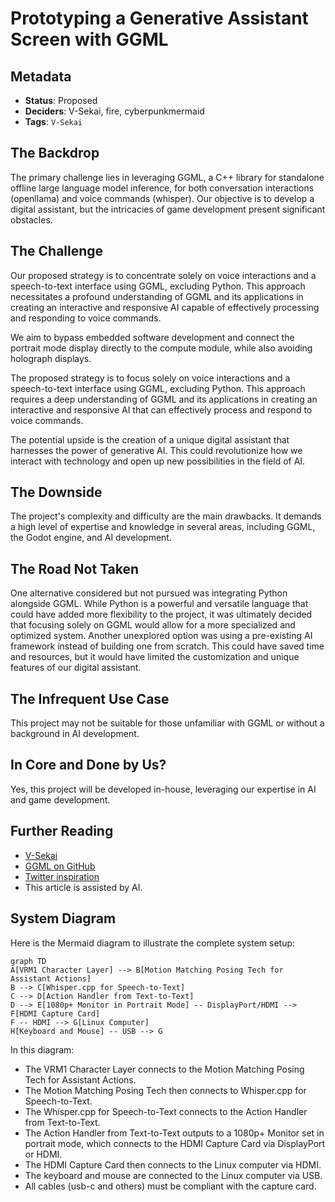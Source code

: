 # Prototyping a Generative Assistant Screen with GGML

## Metadata

- **Status**: Proposed
- **Deciders**: V-Sekai, fire, cyberpunkmermaid
- **Tags**: `V-Sekai`

## The Backdrop

The primary challenge lies in leveraging GGML, a C++ library for standalone offline large language model inference, for both conversation interactions (openllama) and voice commands (whisper). Our objective is to develop a digital assistant, but the intricacies of game development present significant obstacles.

## The Challenge

Our proposed strategy is to concentrate solely on voice interactions and a speech-to-text interface using GGML, excluding Python. This approach necessitates a profound understanding of GGML and its applications in creating an interactive and responsive AI capable of effectively processing and responding to voice commands.

We aim to bypass embedded software development and connect the portrait mode display directly to the compute module, while also avoiding holograph displays.

The proposed strategy is to focus solely on voice interactions and a speech-to-text interface using GGML, excluding Python. This approach requires a deep understanding of GGML and its applications in creating an interactive and responsive AI that can effectively process and respond to voice commands.

The potential upside is the creation of a unique digital assistant that harnesses the power of generative AI. This could revolutionize how we interact with technology and open up new possibilities in the field of AI.

## The Downside

The project's complexity and difficulty are the main drawbacks. It demands a high level of expertise and knowledge in several areas, including GGML, the Godot engine, and AI development.

## The Road Not Taken

One alternative considered but not pursued was integrating Python alongside GGML. While Python is a powerful and versatile language that could have added more flexibility to the project, it was ultimately decided that focusing solely on GGML would allow for a more specialized and optimized system. Another unexplored option was using a pre-existing AI framework instead of building one from scratch. This could have saved time and resources, but it would have limited the customization and unique features of our digital assistant.

## The Infrequent Use Case

This project may not be suitable for those unfamiliar with GGML or without a background in AI development.

## In Core and Done by Us?

Yes, this project will be developed in-house, leveraging our expertise in AI and game development.

## Further Reading

- [V-Sekai](https://v-sekai.org/)
- [GGML on GitHub](https://github.com/ggerganov/ggml)
- [Twitter inspiration](https://twitter.com/jav6868/status/1698260873352212662?s=20)
- This article is assisted by AI.

## System Diagram

Here is the Mermaid diagram to illustrate the complete system setup:

```mermaid
graph TD
A[VRM1 Character Layer] --> B[Motion Matching Posing Tech for Assistant Actions]
B --> C[Whisper.cpp for Speech-to-Text]
C --> D[Action Handler from Text-to-Text]
D --> E[1080p+ Monitor in Portrait Mode] -- DisplayPort/HDMI --> F[HDMI Capture Card]
F -- HDMI --> G[Linux Computer]
H[Keyboard and Mouse] -- USB --> G
```

In this diagram:

- The VRM1 Character Layer connects to the Motion Matching Posing Tech for Assistant Actions.
- The Motion Matching Posing Tech then connects to Whisper.cpp for Speech-to-Text.
- The Whisper.cpp for Speech-to-Text connects to the Action Handler from Text-to-Text.
- The Action Handler from Text-to-Text outputs to a 1080p+ Monitor set in portrait mode, which connects to the HDMI Capture Card via DisplayPort or HDMI.
- The HDMI Capture Card then connects to the Linux computer via HDMI.
- The keyboard and mouse are connected to the Linux computer via USB.
- All cables (usb-c and others) must be compliant with the capture card.
